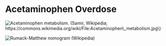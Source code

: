 # Acetaminophen Overdose

![Acetaminophen metabolism. \(Samir, Wikipedia; https://commons.wikimedia.org/wiki/File:Acetaminophen\_metabolism.jpg\)](.gitbook/assets/image%20%286%29.png)

![Rumack-Matthew nomogram \(Wikipedia\)](.gitbook/assets/image%20%287%29.png)